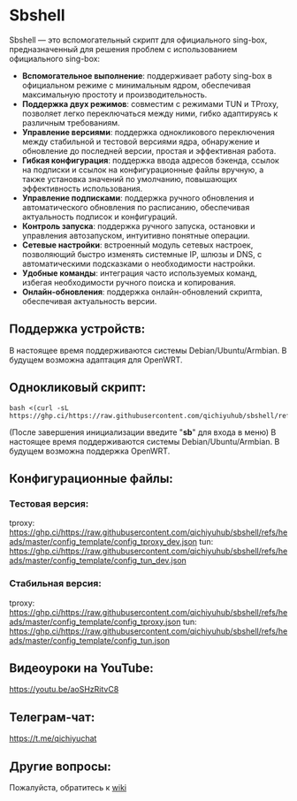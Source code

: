  # Sbshell

Sbshell — это вспомогательный скрипт для официального sing-box, предназначенный для решения проблем с использованием официального sing-box:

- **Вспомогательное выполнение**: поддерживает работу sing-box в официальном режиме с минимальным ядром, обеспечивая максимальную простоту и производительность.
- **Поддержка двух режимов**: совместим с режимами TUN и TProxy, позволяет легко переключаться между ними, гибко адаптируясь к различным требованиям.
- **Управление версиями**: поддержка однокликового переключения между стабильной и тестовой версиями ядра, обнаружение и обновление до последней версии, простая и эффективная работа.
- **Гибкая конфигурация**: поддержка ввода адресов бэкенда, ссылок на подписки и ссылок на конфигурационные файлы вручную, а также установка значений по умолчанию, повышающих эффективность использования.
- **Управление подписками**: поддержка ручного обновления и автоматического обновления по расписанию, обеспечивая актуальность подписок и конфигураций.
- **Контроль запуска**: поддержка ручного запуска, остановки и управления автозапуском, интуитивно понятные операции.
- **Сетевые настройки**: встроенный модуль сетевых настроек, позволяющий быстро изменять системные IP, шлюзы и DNS, с автоматическими подсказками о необходимости настройки.
- **Удобные команды**: интеграция часто используемых команд, избегая необходимости ручного поиска и копирования.
- **Онлайн-обновления**: поддержка онлайн-обновлений скрипта, обеспечивая актуальность версии.

## Поддержка устройств:

В настоящее время поддерживаются системы Debian/Ubuntu/Armbian. В будущем возможна адаптация для OpenWRT.

## Однокликовый скрипт:
```
bash <(curl -sL https://ghp.ci/https://raw.githubusercontent.com/qichiyuhub/sbshell/refs/heads/master/sbshall.sh)
```
(После завершения инициализации введите "**sb**" для входа в меню)
В настоящее время поддерживаются системы Debian/Ubuntu/Armbian. В будущем возможна поддержка OpenWRT.

## Конфигурационные файлы:

### Тестовая версия:
tproxy:
https://ghp.ci/https://raw.githubusercontent.com/qichiyuhub/sbshell/refs/heads/master/config_template/config_tproxy_dev.json
tun:
https://ghp.ci/https://raw.githubusercontent.com/qichiyuhub/sbshell/refs/heads/master/config_template/config_tun_dev.json

### Стабильная версия:
tproxy:
https://ghp.ci/https://raw.githubusercontent.com/qichiyuhub/sbshell/refs/heads/master/config_template/config_tproxy.json
tun:
https://ghp.ci/https://raw.githubusercontent.com/qichiyuhub/sbshell/refs/heads/master/config_template/config_tun.json

## Видеоуроки на YouTube:
https://youtu.be/aoSHzRitvC8

## Телеграм-чат:
https://t.me/qichiyuchat

## Другие вопросы:

Пожалуйста, обратитесь к [wiki](https://github.com/qichiyuhub/sbshell/wiki)
